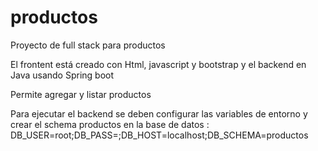 # productos

Proyecto de full stack para productos

El frontent está creado con Html, javascript y bootstrap y el backend en Java usando Spring boot

Permite agregar y listar productos

Para ejecutar el backend se deben configurar las variables de entorno y crear el schema productos en la base de datos :
DB_USER=root;DB_PASS=;DB_HOST=localhost;DB_SCHEMA=productos
